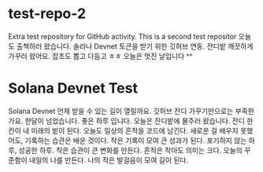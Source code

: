 # test-repo-2
Extra test repository for GitHub activity.
This is a second test repositor
오늘도 출첵하러 왔습니다.
솔라나 Devnet 토큰을 받기 위한 깃허브 연동.
잔디밭 깨끗하게 가꾸러 왔어요. 잡초도 뽑고 다듬고 ㅎㅎ
오늘은 멋진 날입니다 ^^
# Solana Devnet Test
Solana Devnet 언제 받을 수 있는 길이 열릴까요. 깃허브 잔디 가꾸기만으로는 부족한가요. 한달이 넘었습니다.
좋은 하루 입니다.
오늘은 잔디밭에 물주러 왔습니다.
잔디 한 칸이 내 미래의 밭이 된다.
오늘도 일상의 흔적을 코드에 남긴다.
새로운 걸 배우지 못했어도, 기록하는 습관은 배운 것이다.
작은 기록이 모여 큰 성과가 된다.
포기하지 않는 하루, 성공한 하루.
작은 습관이 큰 변화를 만든다.
흔적은 작아도 의미는 크다.
오늘의 꾸준함이 내일의 나를 만든다.
나의 작은 발걸음이 모여 길이 된다.

